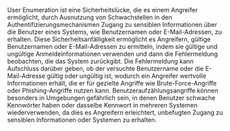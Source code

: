 User Enumeration ist eine Sicherheitslücke, die es einem Angreifer ermöglicht, durch Ausnutzung von Schwachstellen in den Authentifizierungsmechanismen Zugang zu sensiblen Informationen über die Benutzer eines Systems, wie Benutzernamen oder E-Mail-Adressen, zu erhalten.
Diese Sicherheitsanfälligkeit ermöglicht es Angreifern, gültige Benutzernamen oder E-Mail-Adressen zu ermitteln, indem sie gültige und ungültige Anmeldeinformationen verwenden und dann die Fehlermeldung beobachten, die das System zurückgibt.
Die Fehlermeldung kann Aufschluss darüber geben, ob der versuchte Benutzername oder die E-Mail-Adresse gültig oder ungültig ist, wodurch ein Angreifer wertvolle Informationen erhält, die er für gezielte Angriffe wie Brute-Force-Angriffe oder Phishing-Angriffe nutzen kann.
Benutzeraufzählungsangriffe können besonders in Umgebungen gefährlich sein, in denen Benutzer schwache Kennwörter haben oder dasselbe Kennwort in mehreren Systemen wiederverwenden, da dies es Angreifern erleichtert, unbefugten Zugang zu sensiblen Informationen oder Systemen zu erhalten.
